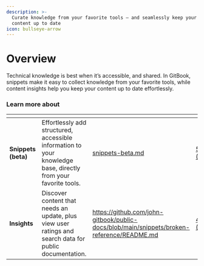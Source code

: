 ```yaml
---
description: >-
  Curate knowledge from your favorite tools — and seamlessly keep your GitBook
  content up to date
icon: bullseye-arrow
---
```


# Overview

Technical knowledge is best when it’s accessible, and shared. In GitBook, snippets make it easy to collect knowledge from your favorite tools, while content insights help you keep your content up to date effortlessly.

### Learn more about

<table data-card-size="large" data-view="cards"><thead><tr><th></th><th></th><th data-hidden data-card-target data-type="content-ref"></th><th data-hidden data-card-cover data-type="files"></th></tr></thead><tbody><tr><td><strong>Snippets (beta)</strong></td><td>Effortlessly add structured, accessible information to your knowledge base, directly from your favorite tools.</td><td><a href="snippets-beta.md">snippets-beta.md</a></td><td><a href="../.gitbook/assets/5 (1).png">5 (1).png</a></td></tr><tr><td><strong>Insights</strong></td><td>Discover content that needs an update, plus view user ratings and search data for public documentation.</td><td><a href="https://github.com/john-gitbook/public-docs/blob/main/snippets/broken-reference/README.md">https://github.com/john-gitbook/public-docs/blob/main/snippets/broken-reference/README.md</a></td><td><a href="../.gitbook/assets/4 (1).png">4 (1).png</a></td></tr></tbody></table>
